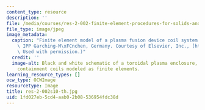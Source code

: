 ```yaml
---
content_type: resource
description: ''
file: /media/courses/res-2-002-finite-element-procedures-for-solids-and-structures-spring-2010/1fd027eb5cd4aab02b08536954fdc38d_res-2-002s10-th.jpg
file_type: image/jpeg
image_metadata:
  caption: "Finite element model of a plasma fusion device coil system. (Image by\
    \ IPP Garching-M\xFCnchen, Germany. Courtesy of Elsevier, Inc., [http://www.sciencedirect.com](http://www.sciencedirect.com).\
    \ Used with permission.)"
  credit: ''
  image-alt: Black and white schematic of a toroidal plasma enclosure, with field
    containment coils modeled as finite elements.
learning_resource_types: []
ocw_type: OCWImage
resourcetype: Image
title: res-2-002s10-th.jpg
uid: 1fd027eb-5cd4-aab0-2b08-536954fdc38d
---
```

